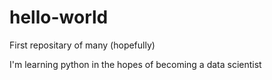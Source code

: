 # hello-world
First repositary of many (hopefully)

I'm learning python in the hopes of becoming a data scientist
